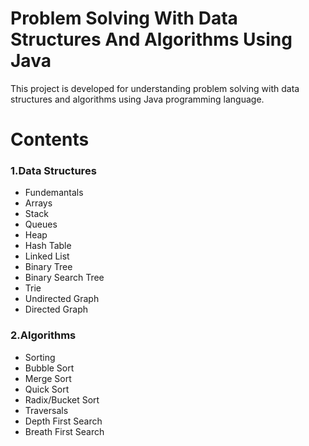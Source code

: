 # Problem Solving With Data Structures And Algorithms Using Java

This project is developed for understanding problem solving with data structures and algorithms using Java programming language. 

# Contents

### 1.Data Structures
* Fundemantals
* Arrays
* Stack
* Queues
* Heap
* Hash Table
* Linked List
* Binary Tree
* Binary Search Tree
* Trie
* Undirected Graph
* Directed Graph

### 2.Algorithms
* Sorting
* Bubble Sort
* Merge Sort
* Quick Sort
* Radix/Bucket Sort
* Traversals
* Depth First Search
* Breath First Search





